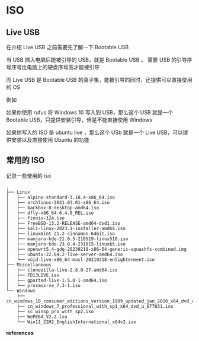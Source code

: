 # ISO

## Live USB

在介绍 Live USB 之前需要先了解一下 Bootable USB

当 USB 插入电脑后能被引导的 USB，就是 Bootable USB 。 需要 USB 的引导序号序号比电脑上的硬盘序号高才能被引导

而 Live USB 是 Bootable USB 的真子集，能被引导的同时，还提供可以直接使用的 OS

例如 

如果你使用 rufus 将 Windows 10 写入到 USB，那么这个 USB 就是一个 Bootable USB，只提供安装引导，但是不能直接使用 Windows

如果你写入的 ISO 是 ubuntu live ，那么这个 USb 就是一个 Live USB，可以提供安装以及直接使用 Ubuntu 的功能

## 常用的 ISO

记录一些使用的 iso

```
.
├── Linux
│   ├── alpine-standard-3.18.4-x86_64.iso
│   ├── archlinux-2021.03.01-x86_64.iso
│   ├── backbox-8-desktop-amd64.iso
│   ├── dfly-x86_64-6.4.0_REL.iso
│   ├── finnix-124.iso
│   ├── FreeBSD-13.2-RELEASE-amd64-dvd1.iso
│   ├── kali-linux-2023.1-installer-amd64.iso
│   ├── linuxmint-21.2-cinnamon-64bit.iso
│   ├── manjaro-kde-21.0.5-210519-linux510.iso
│   ├── manjaro-kde-23.0.4-231015-linux65.iso
│   ├── openwrt5.4-gdq-20230218-x86-64-generic-squashfs-combined.img
│   ├── ubuntu-22.04.2-live-server-amd64.iso
│   └── void-live-x86_64-musl-20210218-enlightenment.iso
├── Miscellaneous
│   ├── clonezilla-live-2.8.0-27-amd64.iso
│   ├── FD13LIVE.iso
│   ├── gparted-live-1.5.0-1-amd64.iso
│   └── proxmox-ve_7.3-1.iso
└── Windows
    ├── cn_windows_10_consumer_editions_version_1909_updated_jan_2020_x64_dvd_47161f17.iso
    ├── cn_windows_7_professional_with_sp1_x64_dvd_u_677031.iso
    ├── sc_winxp_pro_with_sp2.iso
    ├── WePE64_V2.2.iso
    └── Win11_22H2_EnglishInternational_x64v2.iso
```

**references**

[^1]:https://www.quora.com/What-difference-between-live-usb-and-bootable-usb-Or-Are-these-words-has-the-same-meaning
